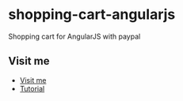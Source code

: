 shopping-cart-angularjs
=======================

Shopping cart for AngularJS with paypal

## Visit me

* [Visit me](http://uno-de-piera.com)
* [Tutorial](http://uno-de-piera.com/carrito-de-compras-con-paypal-en-angularjs)

